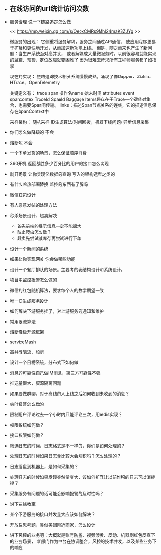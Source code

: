 - 在线访问的url统计访问次数
	- 

- 服务治理 说一下链路追踪怎么做

	<< https://mp.weixin.qq.com/s/OeoxCMRs9Mhl24maK3ZJYg >>

	微服务的出现：
		它侧重将服务解耦，服务之间通过API通信。
		使应用程序更易于扩展和更快地开发，从而加速新功能上线。
		但是，随之而来也产生了新问题：当生产系统面对高并发，
		或者解耦成大量微服务时，以前很容易就能实现的监控、预警、定位故障就变困难了
		因为很难去苛求所有工程师服务都了如指掌

	现在的实现：
		链路追踪技术相关系统慢慢成熟，涌现了像Dapper、Zipkin、HTrace、OpenTelemetry

	关键定义有：
		trace
		span
			操作名name
			始末时间
			attributes
			event
			spancontex
				TraceId
				SpanId
				Baggage Items是存在于Trace一个键值对集合，也需要Span间传输。
			links：描述Span节点关系的连线，它的描述信息保存在SpanContext中

	采样架构：
		随机采样
		ID生成算法(时间回拨，机器下线问题)
		异步信息采集

- 你们怎么做降级的
	不会

- 熔断呢
	不会

- 一个下单发货的场景，怎么保证顺序消费
	

- 360开机 返回战胜多少百分比的用户的接口怎么实现
- 剥开场景 让你实现亿数据的查询 写入的架构选型之类的
- 有什么冷热部署替换 监控的东西有了解吗
- 微信红包设计
- 有人恶意发帖的处理方法
- 秒杀场景设计、超卖解决
  - 首先前端的展示信息一定不能很大
  - 防止爬虫怎么做？
  - 超卖先尝试减库存再尝试进行下单
- 设计一个新闻的系统
- 如果让你实现网关 你会做哪些功能
- 设计一个餐厅排队的场景。主要考的表结构设计和系统设计。
- 项目中监控报警怎么做的
- 微信的红包随机算法，要求每个人的数学期望一致 
- 唯一ID生成服务设计
- 如何解决下游服务挂了，对上游服务的通知和维护
- 常用限流算法 
- 熔断降级开源框架
- serviceMash
- 高并发限流、熔断
- 设计一个日榜系统，分布式下如何做
- 消息的可靠性自己做IM消息，第三方可靠性不强 
- 推送量很大，资源隔离问题 
- 如果要做群聊，对于离线的人上线之后如何收到未收到的消息？
- 实时报警怎么做的
- 限制用户评论过去一个小时内只能评论三次，用redis实现？ 
- 权限系统如何做？ 
- 接口权限如何做？
- 筛选日志的时候，日志格式是不一样的，你们是如何处理的？ 
- 处理日志的时候如果日志量比较大会堆积吗？怎么处理的？ 
- 日志落盘到机器上，是如何采集的？
- 处理日志的时候如果发现突然量变大，该如何扩容让以前堆积的日志可以消耗掉？
- 采集服务有问题的话可能会影响报警的及时性吗？
- 说下在线教室
- 某个下游服务的接口并发量大应该如何解决？
- 开放性思考题，类似美团附近商家，怎么设计
- 讲下风控的业务吧：大概就是账号防盗、视频涉黄、反动、机器刷红包反查下的业务场景，
	新部门作为中台在协调整合，风控的技术并发，以及某些业务下的响应 
